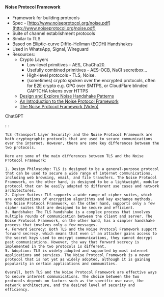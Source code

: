#### Noise Protocol Framework

- Framework for building protocols
- Spec - [http://www.noiseprotocol.org/noise.pdf](http://www.noiseprotocol.org/noise.pdf)
- Suite of channel establishment protocols
- Similar to TLS
- Based on Elliptic-curve Diffie–Hellman (ECDH) Handshakes
- Used in WhatsApp, Signal, Wireguard
- Resources:
    - Crypto Layers 
        - Low-level primitives - AES, ChaCha20.
        - Usefully combined primitives - AES-OCB, NaCl secretbox...
        - High-level protocols - TLS, Noise.
        - (sometimes) crypto spoken over the encrypted protocols, often for E2E crypto e.g. GPG over SMTPS, or CloudFlare blinded CAPTCHA tokens over HTTPS
    - [Design and Explore Noise Handshake Patterns](https://noiseexplorer.com/)
    - [An Introduction to the Noise Protocol Framework](https://duo.com/labs/tech-notes/noise-protocol-framework-intro)
    - [The Noise Protocol Framework (Video)](https://www.youtube.com/watch?v=ceGTgqypwnQ)

ChatGPT

: :


	TLS (Transport Layer Security) and the Noise Protocol Framework are both cryptographic protocols that are used to secure communications over the internet. However, there are some key differences between the two protocols.
	
	Here are some of the main differences between TLS and the Noise Protocol Framework:
	
	1. Design Philosophy: TLS is designed to be a general-purpose protocol that can be used to secure a wide range of internet communications, including web browsing, email, and file transfers. The Noise Protocol Framework, on the other hand, is designed to be a lightweight, modular protocol that can be easily adapted to different use cases and network architectures.
	2. Cipher Suites: TLS supports a wide range of cipher suites, which are combinations of encryption algorithms and key exchange methods. The Noise Protocol Framework, on the other hand, supports only a few cipher suites that are designed to be secure and efficient.
	3. Handshake: The TLS handshake is a complex process that involves multiple rounds of communication between the client and server. The Noise Protocol Framework, on the other hand, has a simpler handshake process that involves only a few messages.
	4. Forward Secrecy: Both TLS and the Noise Protocol Framework support forward secrecy, which means that even if an attacker gains access to the secret keys used to encrypt communications, they cannot decrypt past communications. However, the way that forward secrecy is implemented in the two protocols is different.
	5. Adoption: TLS is widely adopted and supported by most internet applications and services. The Noise Protocol Framework is a newer protocol that is not yet as widely adopted, although it is gaining popularity in certain applications and communities.
	
	Overall, both TLS and the Noise Protocol Framework are effective ways to secure internet communications. The choice between the two protocols depends on factors such as the specific use case, the network architecture, and the desired level of security and efficiency.
 